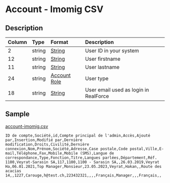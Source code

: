 # Account - Imomig CSV

## Description

| Column | Type | Format | Description |
| :--- | :--- | :--- | :--- |
| 2 | string | [String](https://en.wikipedia.org/wiki/String_(computer_science)) | User ID in your system |
| 12 | string | [String](https://en.wikipedia.org/wiki/String_(computer_science)) | User firstname |
| 11 | string | [String](https://en.wikipedia.org/wiki/String_(computer_science)) | User lastname |
| 24 | string | [Account Role](../values/account_role_id.md) | User type |
| 18 | string | [String](https://en.wikipedia.org/wiki/String_(computer_science)) | User email used as login in RealForce |

## Sample

[account-imomig.csv](../samples/account-imomig.csv)
```
ID de compte,Société,id,Compte principal de l'admin,Accès,Ajouté par,Insertion,Modifié par,Dernière modification,Droits,Civilité,Dernière connexion,Nom,Prénom,Société,Adresse,Case postale,Code postal,Ville,E-mail,Téléphone,Fax,Mobile,Mobile (SMS),Langue de correspondance,Type,Fonction,Titre,Langues parlées,Département,Réf.
1100,Veyrat-Sarasin SA,117,1100,1100 - Sarasin SA,,26.03.2019,Veyrat Ha,06.01.2021,Top Manager,Monsieur,23.05.2023,Veyrat,Hakan,,Route des acacias 14,,1227,Carouge,h@test.ch,223432321,,,,Français,Manager,,,Français,,

```
